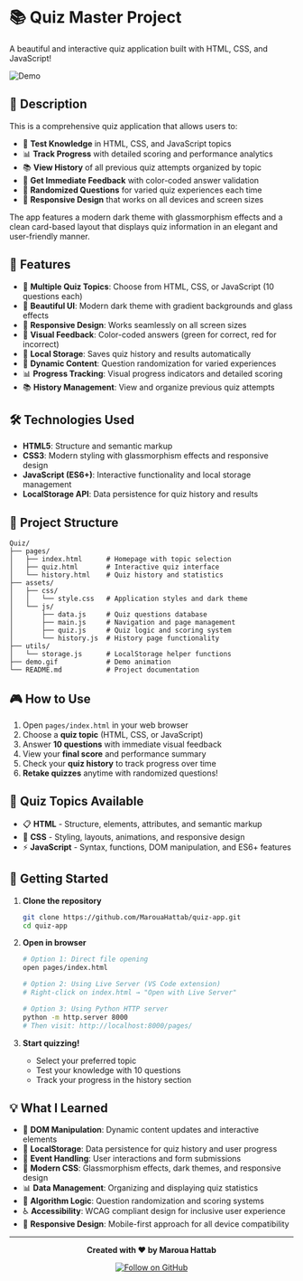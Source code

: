 # 📚 Quiz Master Project

A beautiful and interactive quiz application built with HTML, CSS, and JavaScript!

![Demo](demo.gif)

## 📝 Description

This is a comprehensive quiz application that allows users to:

- 🧠 **Test Knowledge** in HTML, CSS, and JavaScript topics
- 📊 **Track Progress** with detailed scoring and performance analytics
- 📚 **View History** of all previous quiz attempts organized by topic
- 🎯 **Get Immediate Feedback** with color-coded answer validation
- 🔄 **Randomized Questions** for varied quiz experiences each time
- 📱 **Responsive Design** that works on all devices and screen sizes

The app features a modern dark theme with glassmorphism effects and a clean card-based layout that displays quiz information in an elegant and user-friendly manner.

## 🚀 Features

- 🎯 **Multiple Quiz Topics**: Choose from HTML, CSS, or JavaScript (10 questions each)
- 🎨 **Beautiful UI**: Modern dark theme with gradient backgrounds and glass effects
- 📱 **Responsive Design**: Works seamlessly on all screen sizes
- 🌈 **Visual Feedback**: Color-coded answers (green for correct, red for incorrect)
- 💾 **Local Storage**: Saves quiz history and results automatically
- 🔄 **Dynamic Content**: Question randomization for varied experiences
- 📊 **Progress Tracking**: Visual progress indicators and detailed scoring
- 📚 **History Management**: View and organize previous quiz attempts

## 🛠️ Technologies Used

- **HTML5**: Structure and semantic markup
- **CSS3**: Modern styling with glassmorphism effects and responsive design
- **JavaScript (ES6+)**: Interactive functionality and local storage management
- **LocalStorage API**: Data persistence for quiz history and results

## 📁 Project Structure

```
Quiz/
├── pages/
│   ├── index.html      # Homepage with topic selection
│   ├── quiz.html       # Interactive quiz interface
│   └── history.html    # Quiz history and statistics
├── assets/
│   ├── css/
│   │   └── style.css   # Application styles and dark theme
│   └── js/
│       ├── data.js     # Quiz questions database
│       ├── main.js     # Navigation and page management
│       ├── quiz.js     # Quiz logic and scoring system
│       └── history.js  # History page functionality
├── utils/
│   └── storage.js      # LocalStorage helper functions
├── demo.gif            # Demo animation
└── README.md           # Project documentation
```

## 🎮 How to Use

1. Open `pages/index.html` in your web browser
2. Choose a **quiz topic** (HTML, CSS, or JavaScript)
3. Answer **10 questions** with immediate visual feedback
4. View your **final score** and performance summary
5. Check your **quiz history** to track progress over time
6. **Retake quizzes** anytime with randomized questions!

## 🧠 Quiz Topics Available

- 📋 **HTML** - Structure, elements, attributes, and semantic markup
- 🎨 **CSS** - Styling, layouts, animations, and responsive design
- ⚡ **JavaScript** - Syntax, functions, DOM manipulation, and ES6+ features

## 🚀 Getting Started

1. **Clone the repository**

   ```bash
   git clone https://github.com/MarouaHattab/quiz-app.git
   cd quiz-app
   ```

2. **Open in browser**

   ```bash
   # Option 1: Direct file opening
   open pages/index.html

   # Option 2: Using Live Server (VS Code extension)
   # Right-click on index.html → "Open with Live Server"

   # Option 3: Using Python HTTP server
   python -m http.server 8000
   # Then visit: http://localhost:8000/pages/
   ```

3. **Start quizzing!**
   - Select your preferred topic
   - Test your knowledge with 10 questions
   - Track your progress in the history section

## 💡 What I Learned

- 🔗 **DOM Manipulation**: Dynamic content updates and interactive elements
- 💾 **LocalStorage**: Data persistence for quiz history and user progress
- 🎯 **Event Handling**: User interactions and form submissions
- 🎨 **Modern CSS**: Glassmorphism effects, dark themes, and responsive design
- 📊 **Data Management**: Organizing and displaying quiz statistics
- 🔄 **Algorithm Logic**: Question randomization and scoring systems
- ♿ **Accessibility**: WCAG compliant design for inclusive user experience
- 📱 **Responsive Design**: Mobile-first approach for all device compatibility

---

<p align="center">
  <strong>Created with ❤️ by Maroua Hattab</strong>
</p>

<p align="center">
  <a href="https://github.com/MarouaHattab">
    <img src="https://img.shields.io/badge/GitHub-Follow-black?style=social&logo=github" alt="Follow on GitHub">
  </a>
</p>
